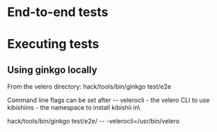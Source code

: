 # End-to-end tests
# Executing tests
## Using ginkgo locally
From the velero directory:
hack/tools/bin/ginkgo test/e2e

Command line flags can be set after --
velerocli - the velero CLI to use\
kibishiins - the namespace to install kibishii in\

hack/tools/bin/ginkgo test/e2e/ -- -velerocli=/usr/bin/velero
